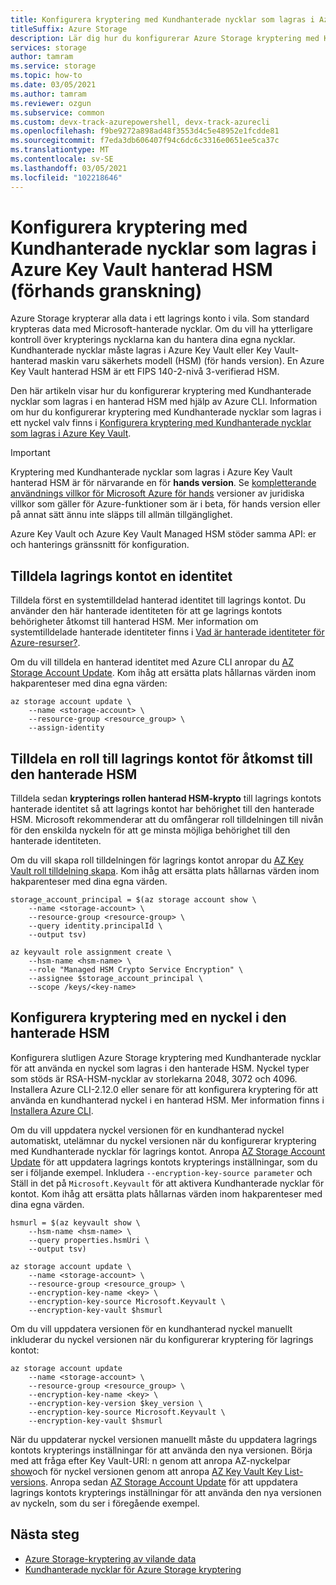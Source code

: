 ```yaml
---
title: Konfigurera kryptering med Kundhanterade nycklar som lagras i Azure Key Vault hanterad HSM (förhands granskning)
titleSuffix: Azure Storage
description: Lär dig hur du konfigurerar Azure Storage kryptering med Kundhanterade nycklar som lagras i Azure Key Vault hanterad HSM (för hands version) med hjälp av Azure CLI.
services: storage
author: tamram
ms.service: storage
ms.topic: how-to
ms.date: 03/05/2021
ms.author: tamram
ms.reviewer: ozgun
ms.subservice: common
ms.custom: devx-track-azurepowershell, devx-track-azurecli
ms.openlocfilehash: f9be9272a898ad48f3553d4c5e48952e1fcdde81
ms.sourcegitcommit: f7eda3db606407f94c6dc6c3316e0651ee5ca37c
ms.translationtype: MT
ms.contentlocale: sv-SE
ms.lasthandoff: 03/05/2021
ms.locfileid: "102218646"
---
```

# <a name="configure-encryption-with-customer-managed-keys-stored-in-azure-key-vault-managed-hsm-preview"></a>Konfigurera kryptering med Kundhanterade nycklar som lagras i Azure Key Vault hanterad HSM (förhands granskning)

Azure Storage krypterar alla data i ett lagrings konto i vila. Som standard krypteras data med Microsoft-hanterade nycklar. Om du vill ha ytterligare kontroll över krypterings nycklarna kan du hantera dina egna nycklar. Kundhanterade nycklar måste lagras i Azure Key Vault eller Key Vault-hanterad maskin varu säkerhets modell (HSM) (för hands version). En Azure Key Vault hanterad HSM är ett FIPS 140-2-nivå 3-verifierad HSM.

Den här artikeln visar hur du konfigurerar kryptering med Kundhanterade nycklar som lagras i en hanterad HSM med hjälp av Azure CLI. Information om hur du konfigurerar kryptering med Kundhanterade nycklar som lagras i ett nyckel valv finns i [Konfigurera kryptering med Kundhanterade nycklar som lagras i Azure Key Vault](customer-managed-keys-configure-key-vault.md).

> [!IMPORTANT]
>
> Kryptering med Kundhanterade nycklar som lagras i Azure Key Vault hanterad HSM är för närvarande en för **hands version**. Se [kompletterande användnings villkor för Microsoft Azure för hands](https://azure.microsoft.com/support/legal/preview-supplemental-terms/) versioner av juridiska villkor som gäller för Azure-funktioner som är i beta, för hands version eller på annat sätt ännu inte släpps till allmän tillgänglighet.
>
> Azure Key Vault och Azure Key Vault Managed HSM stöder samma API: er och hanterings gränssnitt för konfiguration.

## <a name="assign-an-identity-to-the-storage-account"></a>Tilldela lagrings kontot en identitet

Tilldela först en systemtilldelad hanterad identitet till lagrings kontot. Du använder den här hanterade identiteten för att ge lagrings kontots behörigheter åtkomst till hanterad HSM. Mer information om systemtilldelade hanterade identiteter finns i [Vad är hanterade identiteter för Azure-resurser?](../../active-directory/managed-identities-azure-resources/overview.md).

Om du vill tilldela en hanterad identitet med Azure CLI anropar du [AZ Storage Account Update](/cli/azure/storage/account#az-storage-account-update). Kom ihåg att ersätta plats hållarnas värden inom hakparenteser med dina egna värden:

```azurecli
az storage account update \
    --name <storage-account> \
    --resource-group <resource_group> \
    --assign-identity
```

## <a name="assign-a-role-to-the-storage-account-for-access-to-the-managed-hsm"></a>Tilldela en roll till lagrings kontot för åtkomst till den hanterade HSM

Tilldela sedan **krypterings rollen hanterad HSM-krypto** till lagrings kontots hanterade identitet så att lagrings kontot har behörighet till den hanterade HSM. Microsoft rekommenderar att du omfångerar roll tilldelningen till nivån för den enskilda nyckeln för att ge minsta möjliga behörighet till den hanterade identiteten.

Om du vill skapa roll tilldelningen för lagrings kontot anropar du [AZ Key Vault roll tilldelning skapa](/cli/azure/role/assignment#az_role_assignment_create). Kom ihåg att ersätta plats hållarnas värden inom hakparenteser med dina egna värden.
  
```azurecli
storage_account_principal = $(az storage account show \
    --name <storage-account> \
    --resource-group <resource-group> \
    --query identity.principalId \
    --output tsv)

az keyvault role assignment create \
    --hsm-name <hsm-name> \
    --role "Managed HSM Crypto Service Encryption" \
    --assignee $storage_account_principal \
    --scope /keys/<key-name>
```

## <a name="configure-encryption-with-a-key-in-the-managed-hsm"></a>Konfigurera kryptering med en nyckel i den hanterade HSM

Konfigurera slutligen Azure Storage kryptering med Kundhanterade nycklar för att använda en nyckel som lagras i den hanterade HSM. Nyckel typer som stöds är RSA-HSM-nycklar av storlekarna 2048, 3072 och 4096. Installera Azure CLI-2.12.0 eller senare för att konfigurera kryptering för att använda en kundhanterad nyckel i en hanterad HSM. Mer information finns i [Installera Azure CLI](/cli/azure/install-azure-cli).

Om du vill uppdatera nyckel versionen för en kundhanterad nyckel automatiskt, utelämnar du nyckel versionen när du konfigurerar kryptering med Kundhanterade nycklar för lagrings kontot. Anropa [AZ Storage Account Update](/cli/azure/storage/account#az_storage_account_update) för att uppdatera lagrings kontots krypterings inställningar, som du ser i följande exempel. Inkludera `--encryption-key-source parameter` och Ställ in det på `Microsoft.Keyvault` för att aktivera Kundhanterade nycklar för kontot. Kom ihåg att ersätta plats hållarnas värden inom hakparenteser med dina egna värden.

```azurecli
hsmurl = $(az keyvault show \
    --hsm-name <hsm-name> \
    --query properties.hsmUri \
    --output tsv)

az storage account update \
    --name <storage-account> \
    --resource-group <resource_group> \
    --encryption-key-name <key> \
    --encryption-key-source Microsoft.Keyvault \
    --encryption-key-vault $hsmurl
```

Om du vill uppdatera versionen för en kundhanterad nyckel manuellt inkluderar du nyckel versionen när du konfigurerar kryptering för lagrings kontot:

```azurecli-interactive
az storage account update
    --name <storage-account> \
    --resource-group <resource_group> \
    --encryption-key-name <key> \
    --encryption-key-version $key_version \
    --encryption-key-source Microsoft.Keyvault \
    --encryption-key-vault $hsmurl
```

När du uppdaterar nyckel versionen manuellt måste du uppdatera lagrings kontots krypterings inställningar för att använda den nya versionen. Börja med att fråga efter Key Vault-URI: n genom att anropa AZ-nyckelpar [show](/cli/azure/keyvault#az-keyvault-show)och för nyckel versionen genom att anropa [AZ Key Vault Key List-versions](/cli/azure/keyvault/key#az-keyvault-key-list-versions). Anropa sedan [AZ Storage Account Update](/cli/azure/storage/account#az-storage-account-update) för att uppdatera lagrings kontots krypterings inställningar för att använda den nya versionen av nyckeln, som du ser i föregående exempel.

## <a name="next-steps"></a>Nästa steg

- [Azure Storage-kryptering av vilande data](storage-service-encryption.md)
- [Kundhanterade nycklar för Azure Storage kryptering](customer-managed-keys-overview.md)
